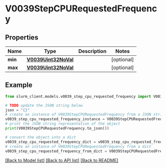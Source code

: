 # V0039StepCPURequestedFrequency


## Properties

Name | Type | Description | Notes
------------ | ------------- | ------------- | -------------
**min** | [**V0039Uint32NoVal**](V0039Uint32NoVal.md) |  | [optional] 
**max** | [**V0039Uint32NoVal**](V0039Uint32NoVal.md) |  | [optional] 

## Example

```python
from slurm_client.models.v0039_step_cpu_requested_frequency import V0039StepCPURequestedFrequency

# TODO update the JSON string below
json = "{}"
# create an instance of V0039StepCPURequestedFrequency from a JSON string
v0039_step_cpu_requested_frequency_instance = V0039StepCPURequestedFrequency.from_json(json)
# print the JSON string representation of the object
print(V0039StepCPURequestedFrequency.to_json())

# convert the object into a dict
v0039_step_cpu_requested_frequency_dict = v0039_step_cpu_requested_frequency_instance.to_dict()
# create an instance of V0039StepCPURequestedFrequency from a dict
v0039_step_cpu_requested_frequency_from_dict = V0039StepCPURequestedFrequency.from_dict(v0039_step_cpu_requested_frequency_dict)
```
[[Back to Model list]](../README.md#documentation-for-models) [[Back to API list]](../README.md#documentation-for-api-endpoints) [[Back to README]](../README.md)


